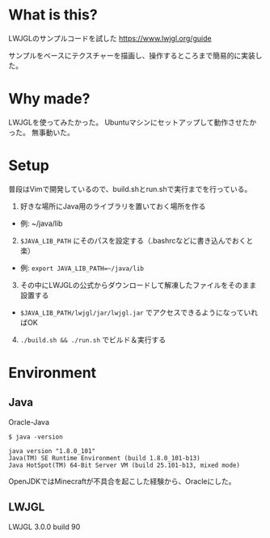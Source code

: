 
# What is this?

LWJGLのサンプルコードを試した
https://www.lwjgl.org/guide

サンプルをベースにテクスチャーを描画し、操作するところまで簡易的に実装した。

# Why made?

LWJGLを使ってみたかった。
Ubuntuマシンにセットアップして動作させたかった。
無事動いた。

# Setup

普段はVimで開発しているので、build.shとrun.shで実行までを行っている。  

1. 好きな場所にJava用のライブラリを置いておく場所を作る
  - 例: ~/java/lib
2. `$JAVA_LIB_PATH` にそのパスを設定する（.bashrcなどに書き込んでおくと楽）
  - 例: `export JAVA_LIB_PATH=~/java/lib`
3. その中にLWJGLの公式からダウンロードして解凍したファイルをそのまま設置する
  - `$JAVA_LIB_PATH/lwjgl/jar/lwjgl.jar` でアクセスできるようになっていればOK
4. `./build.sh && ./run.sh` でビルド＆実行する


# Environment

## Java

Oracle-Java

```
$ java -version

java version "1.8.0_101"
Java(TM) SE Runtime Environment (build 1.8.0_101-b13)
Java HotSpot(TM) 64-Bit Server VM (build 25.101-b13, mixed mode)
```

OpenJDKではMinecraftが不具合を起こした経験から、Oracleにした。

## LWJGL
LWJGL 3.0.0 build 90

